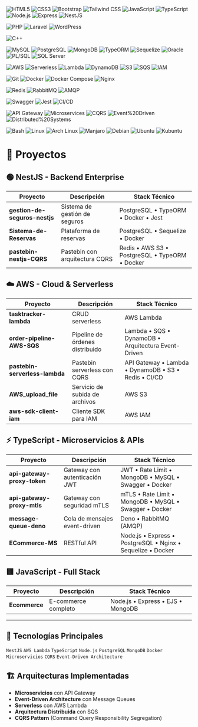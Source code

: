 ![HTML5](https://img.shields.io/badge/HTML5-E34F26?style=flat-square&logo=html5&logoColor=white)
![CSS3](https://img.shields.io/badge/CSS3-1572B6?style=flat-square&logo=css3&logoColor=white)
![Bootstrap](https://img.shields.io/badge/Bootstrap-7952B3?style=flat-square&logo=bootstrap&logoColor=white)
![Tailwind CSS](https://img.shields.io/badge/Tailwind_CSS-38B2AC?style=flat-square&logo=tailwind-css&logoColor=white)
![JavaScript](https://img.shields.io/badge/JavaScript-F7DF1E?style=flat-square&logo=javascript&logoColor=black)
![TypeScript](https://img.shields.io/badge/TypeScript-3178C6?style=flat-square&logo=typescript&logoColor=white)
![Node.js](https://img.shields.io/badge/Node.js-339933?style=flat-square&logo=nodedotjs&logoColor=white)
![Express](https://img.shields.io/badge/Express-000000?style=flat-square&logo=express&logoColor=white)
![NestJS](https://img.shields.io/badge/NestJS-E0234E?style=flat-square&logo=nestjs&logoColor=white)

![PHP](https://img.shields.io/badge/PHP-777BB4?style=flat-square&logo=php&logoColor=white)
![Laravel](https://img.shields.io/badge/Laravel-FF2D20?style=flat-square&logo=laravel&logoColor=white)
![WordPress](https://img.shields.io/badge/WordPress-21759B?style=flat-square&logo=wordpress&logoColor=white)

![C++](https://img.shields.io/badge/C++-00599C?style=flat-square&logo=cplusplus&logoColor=white)
 
![MySQL](https://img.shields.io/badge/MySQL-4479A1?style=flat-square&logo=mysql&logoColor=white)
![PostgreSQL](https://img.shields.io/badge/PostgreSQL-4169E1?style=flat-square&logo=postgresql&logoColor=white)
![MongoDB](https://img.shields.io/badge/MongoDB-47A248?style=flat-square&logo=mongodb&logoColor=white)
![TypeORM](https://img.shields.io/badge/TypeORM-FE0803?style=flat-square&logo=typeorm&logoColor=white)
![Sequelize](https://img.shields.io/badge/Sequelize-52B0E7?style=flat-square&logo=sequelize&logoColor=white)
![Oracle](https://img.shields.io/badge/Oracle-F80000?style=flat-square&logo=oracle&logoColor=white)
![PL/SQL](https://img.shields.io/badge/PL%2FSQL-F80000?style=flat-square&logo=oracle&logoColor=white)
![SQL Server](https://img.shields.io/badge/SQL_Server-CC2927?style=flat-square&logo=microsoft-sql-server&logoColor=white)
 
![AWS](https://img.shields.io/badge/AWS-FF9900?style=flat-square&logo=amazonaws&logoColor=white)
![Serverless](https://img.shields.io/badge/Serverless-FD5750?style=flat-square&logoColor=white)
![Lambda](https://img.shields.io/badge/Lambda-FF9900?style=flat-square&logo=awslambda&logoColor=white)
![DynamoDB](https://img.shields.io/badge/DynamoDB-4053D6?style=flat-square&logo=amazondynamodb&logoColor=white)
![S3](https://img.shields.io/badge/S3-569A31?style=flat-square&logo=amazons3&logoColor=white)
![SQS](https://img.shields.io/badge/SQS-FF4F8B?style=flat-square&logo=amazonsqs&logoColor=white)
![IAM](https://img.shields.io/badge/IAM-DD344C?style=flat-square&logo=amazoniam&logoColor=white)
 
![Git](https://img.shields.io/badge/Git-F05032?style=flat-square&logo=git&logoColor=white)
![Docker](https://img.shields.io/badge/Docker-2496ED?style=flat-square&logo=docker&logoColor=white)
![Docker Compose](https://img.shields.io/badge/Docker%20Compose-2496ED?style=flat-square&logo=docker&logoColor=white)
![Nginx](https://img.shields.io/badge/Nginx-009639?style=flat-square&logo=nginx&logoColor=white)
 
![Redis](https://img.shields.io/badge/Redis-DC382D?style=flat-square&logo=redis&logoColor=white)
![RabbitMQ](https://img.shields.io/badge/RabbitMQ-FF6600?style=flat-square&logo=rabbitmq&logoColor=white)
![AMQP](https://img.shields.io/badge/AMQP-FF6600?style=flat-square&logo=rabbitmq&logoColor=white)
 
![Swagger](https://img.shields.io/badge/Swagger-85EA2D?style=flat-square&logo=swagger&logoColor=black)
![Jest](https://img.shields.io/badge/Jest-C21325?style=flat-square&logo=jest&logoColor=white)
![CI/CD](https://img.shields.io/badge/CI%2FCD-2088FF?style=flat-square&logoColor=white)
 
![API Gateway](https://img.shields.io/badge/API%20Gateway-FF4F8B?style=flat-square&logo=amazonapigateway&logoColor=white)
![Microservices](https://img.shields.io/badge/Microservices-1976D2?style=flat-square&logoColor=white)
![CQRS](https://img.shields.io/badge/CQRS-4CAF50?style=flat-square&logoColor=white)
![Event%20Driven](https://img.shields.io/badge/Event%20Driven-FF5722?style=flat-square&logoColor=white)
![Distributed%20Systems](https://img.shields.io/badge/Distributed%20Systems-9C27B0?style=flat-square&logoColor=white)
 
![Bash](https://img.shields.io/badge/Bash-4EAA25?style=flat-square&logo=gnubash&logoColor=white)
![Linux](https://img.shields.io/badge/Linux-FCC624?style=flat-square&logo=linux&logoColor=black)
![Arch Linux](https://img.shields.io/badge/Arch_Linux-1793D1?style=flat-square&logo=arch-linux&logoColor=white)
![Manjaro](https://img.shields.io/badge/Manjaro-35BF5C?style=flat-square&logo=manjaro&logoColor=white)
![Debian](https://img.shields.io/badge/Debian-A81D33?style=flat-square&logo=debian&logoColor=white)
![Ubuntu](https://img.shields.io/badge/Ubuntu-E95420?style=flat-square&logo=ubuntu&logoColor=white)
![Kubuntu](https://img.shields.io/badge/Kubuntu-0079C1?style=flat-square&logo=kubuntu&logoColor=white)


# 💼 Proyectos

## 🟢 **NestJS** - Backend Enterprise

| Proyecto | Descripción | Stack Técnico |
|----------|-------------|---------------|
| **gestion-de-seguros-nestjs** | Sistema de gestión de seguros | PostgreSQL • TypeORM • Docker • Jest |
| **Sistema-de-Reservas** | Plataforma de reservas | PostgreSQL • Sequelize • Docker |
| **pastebin-nestjs-CQRS** | Pastebin con arquitectura CQRS | Redis • AWS S3 • PostgreSQL • TypeORM • Docker |

## ☁️ **AWS** - Cloud & Serverless

| Proyecto | Descripción | Stack Técnico |
|----------|-------------|---------------|
| **tasktracker-lambda** | CRUD serverless | AWS Lambda |
| **order-pipeline-AWS-SQS** | Pipeline de órdenes distribuido | Lambda • SQS • DynamoDB • Arquitectura Event-Driven |
| **pastebin-serverless-lambda** | Pastebin serverless con CQRS | API Gateway • Lambda • DynamoDB • S3 • Redis • CI/CD |
| **AWS_upload_file** | Servicio de subida de archivos | AWS S3 |
| **aws-sdk-client-iam** | Cliente SDK para IAM | AWS IAM |

## ⚡ **TypeScript** - Microservicios & APIs

| Proyecto | Descripción | Stack Técnico |
|----------|-------------|---------------|
| **api-gateway-proxy-token** | Gateway con autenticación JWT | JWT • Rate Limit • MongoDB • MySQL • Swagger • Docker |
| **api-gateway-proxy-mtls** | Gateway con seguridad mTLS | mTLS • Rate Limit • MongoDB • MySQL • Swagger • Docker |
| **message-queue-deno** | Cola de mensajes event-driven | Deno • RabbitMQ (AMQP) |
| **ECommerce-MS** | RESTful API | Node.js • Express • PostgreSQL • Nginx • Sequelize • Docker |

## 🟨 **JavaScript** - Full Stack

| Proyecto | Descripción | Stack Técnico |
|----------|-------------|---------------|
| **Ecommerce** | E-commerce completo | Node.js • Express • EJS • MongoDB |

---

## 🔧 **Tecnologías Principales**
`NestJS` `AWS Lambda` `TypeScript` `Node.js` `PostgreSQL` `MongoDB` `Docker` `Microservicios` `CQRS` `Event-Driven Architecture`

## 🏗️ **Arquitecturas Implementadas**
- **Microservicios** con API Gateway
- **Event-Driven Architecture** con Message Queues
- **Serverless** con AWS Lambda
- **Arquitectura Distribuida** con SQS
- **CQRS Pattern** (Command Query Responsibility Segregation)
